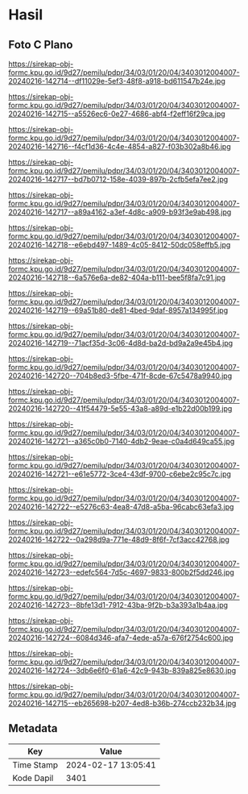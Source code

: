 # Hasil

## Foto C Plano

https://sirekap-obj-formc.kpu.go.id/9d27/pemilu/pdpr/34/03/01/20/04/3403012004007-20240216-142714--df11029e-5ef3-48f8-a918-bd611547b24e.jpg

https://sirekap-obj-formc.kpu.go.id/9d27/pemilu/pdpr/34/03/01/20/04/3403012004007-20240216-142715--a5526ec6-0e27-4686-abf4-f2eff16f29ca.jpg

https://sirekap-obj-formc.kpu.go.id/9d27/pemilu/pdpr/34/03/01/20/04/3403012004007-20240216-142716--f4cf1d36-4c4e-4854-a827-f03b302a8b46.jpg

https://sirekap-obj-formc.kpu.go.id/9d27/pemilu/pdpr/34/03/01/20/04/3403012004007-20240216-142717--bd7b0712-158e-4039-897b-2cfb5efa7ee2.jpg

https://sirekap-obj-formc.kpu.go.id/9d27/pemilu/pdpr/34/03/01/20/04/3403012004007-20240216-142717--a89a4162-a3ef-4d8c-a909-b93f3e9ab498.jpg

https://sirekap-obj-formc.kpu.go.id/9d27/pemilu/pdpr/34/03/01/20/04/3403012004007-20240216-142718--e6ebd497-1489-4c05-8412-50dc058effb5.jpg

https://sirekap-obj-formc.kpu.go.id/9d27/pemilu/pdpr/34/03/01/20/04/3403012004007-20240216-142718--6a576e6a-de82-404a-b111-bee5f8fa7c91.jpg

https://sirekap-obj-formc.kpu.go.id/9d27/pemilu/pdpr/34/03/01/20/04/3403012004007-20240216-142719--69a51b80-de81-4bed-9daf-8957a134995f.jpg

https://sirekap-obj-formc.kpu.go.id/9d27/pemilu/pdpr/34/03/01/20/04/3403012004007-20240216-142719--71acf35d-3c06-4d8d-ba2d-bd9a2a9e45b4.jpg

https://sirekap-obj-formc.kpu.go.id/9d27/pemilu/pdpr/34/03/01/20/04/3403012004007-20240216-142720--704b8ed3-5fbe-471f-8cde-67c5478a9940.jpg

https://sirekap-obj-formc.kpu.go.id/9d27/pemilu/pdpr/34/03/01/20/04/3403012004007-20240216-142720--41f54479-5e55-43a8-a89d-e1b22d00b199.jpg

https://sirekap-obj-formc.kpu.go.id/9d27/pemilu/pdpr/34/03/01/20/04/3403012004007-20240216-142721--a365c0b0-7140-4db2-9eae-c0a4d649ca55.jpg

https://sirekap-obj-formc.kpu.go.id/9d27/pemilu/pdpr/34/03/01/20/04/3403012004007-20240216-142721--e61e5772-3ce4-43df-9700-c6ebe2c95c7c.jpg

https://sirekap-obj-formc.kpu.go.id/9d27/pemilu/pdpr/34/03/01/20/04/3403012004007-20240216-142722--e5276c63-4ea8-47d8-a5ba-96cabc63efa3.jpg

https://sirekap-obj-formc.kpu.go.id/9d27/pemilu/pdpr/34/03/01/20/04/3403012004007-20240216-142722--0a298d9a-771e-48d9-8f6f-7cf3acc42768.jpg

https://sirekap-obj-formc.kpu.go.id/9d27/pemilu/pdpr/34/03/01/20/04/3403012004007-20240216-142723--edefc564-7d5c-4697-9833-800b2f5dd246.jpg

https://sirekap-obj-formc.kpu.go.id/9d27/pemilu/pdpr/34/03/01/20/04/3403012004007-20240216-142723--8bfe13d1-7912-43ba-9f2b-b3a393a1b4aa.jpg

https://sirekap-obj-formc.kpu.go.id/9d27/pemilu/pdpr/34/03/01/20/04/3403012004007-20240216-142724--6084d346-afa7-4ede-a57a-676f2754c600.jpg

https://sirekap-obj-formc.kpu.go.id/9d27/pemilu/pdpr/34/03/01/20/04/3403012004007-20240216-142724--3db6e6f0-61a6-42c9-943b-839a825e8630.jpg

https://sirekap-obj-formc.kpu.go.id/9d27/pemilu/pdpr/34/03/01/20/04/3403012004007-20240216-142715--eb265698-b207-4ed8-b36b-274ccb232b34.jpg


## Metadata

| Key        | Value               |
| ---------- | ------------------- |
| Time Stamp | 2024-02-17 13:05:41 |
| Kode Dapil | 3401                |



